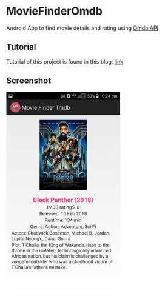 # MovieFinderOmdb
Android App to find movie details and rating using [Omdb API](http://omdbapi.com/)

## Tutorial

Tutorial of this project is found in this blog: 
[link](https://tobiburblog.wordpress.com/2018/04/23/android-movie-finder-app-tutorial/)

## Screenshot

<img src = "images/demo.jpg" width="300">

